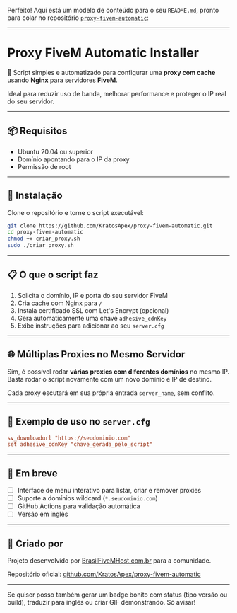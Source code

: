 Perfeito! Aqui está um modelo de conteúdo para o seu `README.md`, pronto para colar no repositório [`proxy-fivem-automatic`](https://github.com/KratosApex/proxy-fivem-automatic):

---

# Proxy FiveM Automatic Installer

🚀 Script simples e automatizado para configurar uma **proxy com cache** usando **Nginx** para servidores **FiveM**.

Ideal para reduzir uso de banda, melhorar performance e proteger o IP real do seu servidor.

---

## 📦 Requisitos

- Ubuntu 20.04 ou superior
- Domínio apontando para o IP da proxy
- Permissão de root

---

## 🔧 Instalação

Clone o repositório e torne o script executável:

```bash
git clone https://github.com/KratosApex/proxy-fivem-automatic.git
cd proxy-fivem-automatic
chmod +x criar_proxy.sh
sudo ./criar_proxy.sh
```

---

## 📋 O que o script faz

1. Solicita o domínio, IP e porta do seu servidor FiveM
2. Cria cache com Nginx para `/`
3. Instala certificado SSL com Let's Encrypt (opcional)
4. Gera automaticamente uma chave `adhesive_cdnKey`
5. Exibe instruções para adicionar ao seu `server.cfg`

---

## 🌐 Múltiplas Proxies no Mesmo Servidor

Sim, é possível rodar **várias proxies com diferentes domínios** no mesmo IP. Basta rodar o script novamente com um novo domínio e IP de destino.

Cada proxy escutará em sua própria entrada `server_name`, sem conflito.

---

## 📄 Exemplo de uso no `server.cfg`

```cfg
sv_downloadurl "https://seudominio.com"
set adhesive_cdnKey "chave_gerada_pelo_script"
```

---

## 🧪 Em breve

- [ ] Interface de menu interativo para listar, criar e remover proxies
- [ ] Suporte a domínios wildcard (`*.seudominio.com`)
- [ ] GitHub Actions para validação automática
- [ ] Versão em inglês

---

## 🔗 Criado por

Projeto desenvolvido por [BrasilFiveMHost.com.br](https://www.brasilfivemhost.com.br) para a comunidade.

Repositório oficial: [github.com/KratosApex/proxy-fivem-automatic](https://github.com/KratosApex/proxy-fivem-automatic)

---

Se quiser posso também gerar um badge bonito com status (tipo versão ou build), traduzir para inglês ou criar GIF demonstrando. Só avisar!
